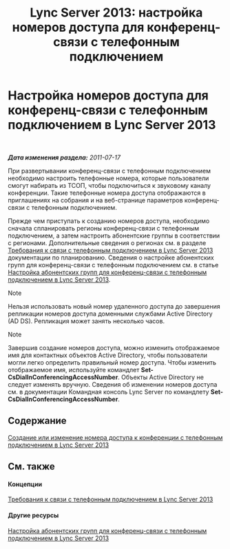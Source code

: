 ﻿---
title: 'Lync Server 2013: настройка номеров доступа для конференц-связи с телефонным подключением'
TOCTitle: Настройка номеров доступа для конференц-связи с телефонным подключением
ms:assetid: d8a18030-f318-43dd-834d-70e5014b5e8a
ms:mtpsurl: https://technet.microsoft.com/ru-ru/library/Gg398952(v=OCS.15)
ms:contentKeyID: 49311326
ms.date: 05/19/2016
mtps_version: v=OCS.15
ms.translationtype: HT
---

# Настройка номеров доступа для конференц-связи с телефонным подключением в Lync Server 2013

 

_**Дата изменения раздела:** 2011-07-17_

При развертывании конференц-связи с телефонным подключением необходимо настроить телефонные номера, которые пользователи смогут набирать из ТСОП, чтобы подключиться к звуковому каналу конференции. Такие телефонные номера доступа отображаются в приглашениях на собрания и на веб-странице параметров конференц-связи с телефонным подключением.

Прежде чем приступать к созданию номеров доступа, необходимо сначала спланировать регионы конференц-связи с телефонным подключением, а затем настроить абонентские группы в соответствии с регионами. Дополнительные сведения о регионах см. в разделе [Требования к связи с телефонным подключением в Lync Server 2013](lync-server-2013-dial-in-conferencing-requirements.md) документации по планированию. Сведения о настройке абонентских групп для конференц-связи с телефонным подключением см. в статье [Настройка абонентских групп для конференц-связи с телефонным подключением в Lync Server 2013](lync-server-2013-configure-dial-plans-for-dial-in-conferencing.md).

> [!NOTE]  
> Нельзя использовать новый номер удаленного доступа до завершения репликации номеров доступа доменными службами Active Directory (AD DS). Репликация может занять несколько часов.

> [!NOTE]  
> Завершив создание номеров доступа, можно изменить отображаемое имя для контактных объектов Active Directory, чтобы пользователи могли легко определить правильный номер доступа. Чтобы изменить отображаемое имя, используйте командлет <strong>Set-CsDialInConferencingAccessNumber</strong>. Объекты Active Directory не следует изменять вручную. Сведения об изменении номеров доступа см. в документации Командная консоль Lync Server по командлету <strong>Set-CsDialInConferencingAccessNumber</strong>.

## Содержание

[Создание или изменение номера доступа к конференции с телефонным подключением в Lync Server 2013](lync-server-2013-create-or-modify-a-dial-in-conferencing-access-number.md)

## См. также

#### Концепции

[Требования к связи с телефонным подключением в Lync Server 2013](lync-server-2013-dial-in-conferencing-requirements.md)  

#### Другие ресурсы

[Настройка абонентских групп для конференц-связи с телефонным подключением в Lync Server 2013](lync-server-2013-configure-dial-plans-for-dial-in-conferencing.md)

